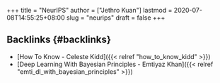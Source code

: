 +++
title = "NeurIPS"
author = ["Jethro Kuan"]
lastmod = 2020-07-08T14:55:25+08:00
slug = "neurips"
draft = false
+++

## Backlinks {#backlinks}

- [How To Know - Celeste Kidd]({{< relref "how_to_know_kidd" >}})
- [Deep Learning With Bayesian Principles - Emtiyaz Khan]({{< relref "emti_dl_with_bayesian_principles" >}})

